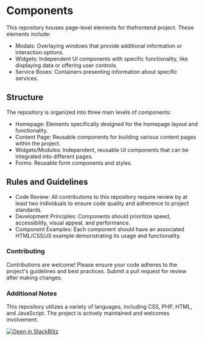 # Components

This repository houses page-level elements for thefrontend project. These elements include:

- Modals: Overlaying windows that provide additional information or interaction options.
- Widgets: Independent UI components with specific functionality, like displaying data or offering user controls.
- Service Boxes: Containers presenting information about specific services.

## Structure

The repository is organized into three main levels of components:

- Homepage: Elements specifically designed for the homepage layout and functionality.
- Content Page: Reusable components for building various content pages within the project.
- Widgets/Modules: Independent, reusable UI components that can be integrated into different pages.
- Forms: Reusable form components and styles.

## Rules and Guidelines

- Code Review: All contributions to this repository require review by at least two individuals to ensure code quality and adherence to project standards.
- Development Principles: Components should prioritize speed, accessibility, visual appeal, and performance. 
- Component Examples: Each component should have an associated HTML/CSS/JS example demonstrating its usage and functionality.

### Contributing

Contributions are welcome! Please ensure your code adheres to the project's guidelines and best practices. Submit a pull request for review after making changes.

### Additional Notes

This repository utilizes a variety of languages, including CSS, PHP, HTML, and JavaScript. The project is actively maintained and welcomes involvement.


<a href="https://stackblitz.com/github/th-frontend/components">
  <img
    alt="Open in StackBlitz"
    src="https://developer.stackblitz.com/img/open_in_stackblitz.svg"
  />
</a>
